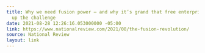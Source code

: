```yaml
---
title: Why we need fusion power — and why it’s grand that free enterprise is picking
  up the challenge
date: 2021-08-28 12:26:16.053000000 -05:00
link: https://www.nationalreview.com/2021/08/the-fusion-revolution/
source: National Review
layout: link
---
```


